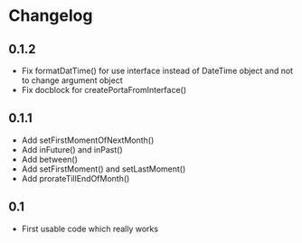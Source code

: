 # Changelog
## 0.1.2
- Fix formatDatTime() for use interface instead of DateTime object and not to change argument object
- Fix docblock for createPortaFromInterface()
## 0.1.1
- Add setFirstMomentOfNextMonth()
- Add inFuture() and inPast()
- Add between()
- Add setFirstMoment() and setLastMoment() 
- Add prorateTillEndOfMonth()
## 0.1
- First usable code which really works
